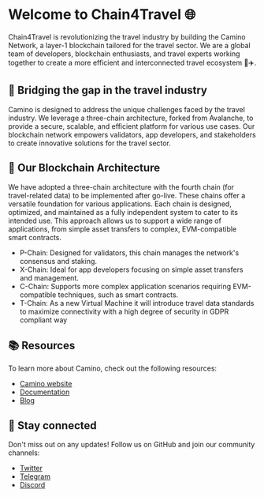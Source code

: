 # Welcome to Chain4Travel 🌐
Chain4Travel is revolutionizing the travel industry by building the Camino Network, a layer-1 blockchain tailored for the travel sector. We are a global team of developers, blockchain enthusiasts, and travel experts working together to create a more efficient and interconnected travel ecosystem 🧳✈️.

## 🌉 Bridging the gap in the travel industry
Camino is designed to address the unique challenges faced by the travel industry. We leverage a three-chain architecture, forked from Avalanche, to provide a secure, scalable, and efficient platform for various use cases. Our blockchain network empowers validators, app developers, and stakeholders to create innovative solutions for the travel sector.

## 🚀 Our Blockchain Architecture
We have adopted a three-chain architecture with the fourth chain (for travel-related data) to be implemented after go-live. These chains offer a versatile foundation for various applications. Each chain is designed, optimized, and maintained as a fully independent system to cater to its intended use. This approach allows us to support a wide range of applications, from simple asset transfers to complex, EVM-compatible smart contracts.

* P-Chain: Designed for validators, this chain manages the network's consensus and staking.
* X-Chain: Ideal for app developers focusing on simple asset transfers and management.
* C-Chain: Supports more complex application scenarios requiring EVM-compatible techniques, such as smart contracts.
* T-Chain: As a new Virtual Machine it will introduce travel data standards to maximize connectivity with a high degree of security in GDPR compliant way

## 📚 Resources
To learn more about Camino, check out the following resources:

* [Camino website](https://camino.network/)
* [Documentation](https://docs.camino.network/)
* [Blog](https://chain4travel.com/news)

## 📣 Stay connected
Don't miss out on any updates! Follow us on GitHub and join our community channels:

* [Twitter](https://twitter.com/camino_network)
* [Telegram](https://t.me/camino_network)
* [Discord](https://discord.gg/camino)
